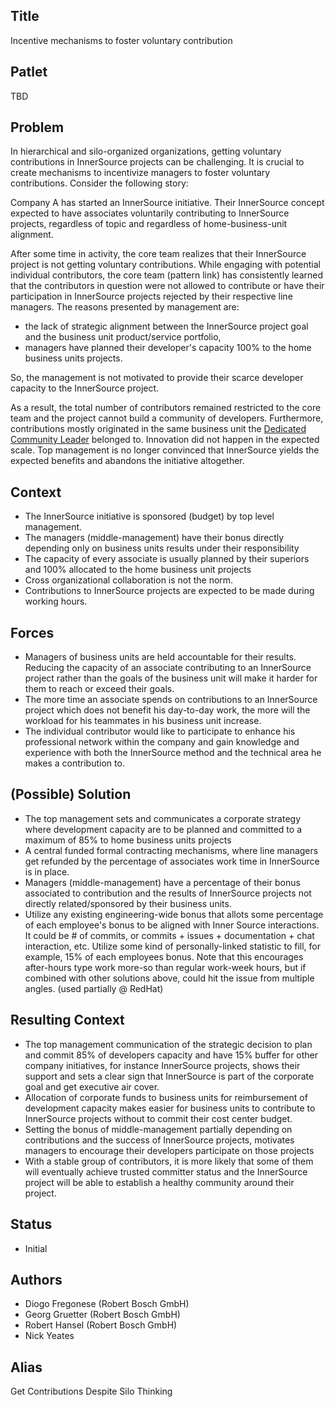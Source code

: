 ## Title

Incentive mechanisms to foster voluntary contribution

## Patlet

TBD

## Problem

In hierarchical and silo-organized organizations, getting voluntary contributions in InnerSource
projects can be challenging. It is crucial to create mechanisms to incentivize managers to foster
voluntary contributions. Consider the following story:

Company A has started an InnerSource initiative. Their InnerSource concept expected to have
associates voluntarily contributing to InnerSource projects, regardless of topic and regardless of
home-business-unit alignment.

After some time in activity, the core team realizes that their InnerSource project is not getting
voluntary contributions. While engaging with potential individual contributors, the
core team (pattern link) has consistently learned that the contributors in question were
not allowed to contribute or have their participation in InnerSource projects rejected by
their respective line managers. The reasons presented by management are:

- the lack of strategic alignment between the InnerSource project goal and the business unit product/service portfolio,
- managers have planned their developer's capacity 100% to the home business units projects.

So, the management is not motivated to provide their scarce developer capacity to the
InnerSource project.

As a result, the total number of contributors remained restricted to the core team and the
project cannot build a community of developers. Furthermore, contributions mostly originated
in the same business unit the [Dedicated Community Leader](../2-structured/dedicated-community-leader.md)
belonged to. Innovation did not happen in the expected scale. Top management is no longer
convinced that InnerSource yields the expected benefits and abandons the initiative altogether.

## Context

- The InnerSource initiative is sponsored (budget) by top level management.
- The managers (middle-management) have their bonus directly depending
only on business units results under their responsibility
- The capacity of every associate is usually planned by their superiors
and 100% allocated to the home business unit projects
- Cross organizational collaboration is not the norm.
- Contributions to InnerSource projects are expected to be made during working
  hours.

## Forces

- Managers of business units are held accountable for their results. Reducing
  the capacity of an associate contributing to an InnerSource project rather
  than the goals of the business unit will make it harder for them to reach or
  exceed their goals.
- The more time an associate spends on contributions to an InnerSource project
  which does not benefit his day-to-day work, the more will the workload for
  his teammates in his business unit increase.
- The individual contributor would like to participate to enhance his
  professional network within the company and gain knowledge and experience
  with both the InnerSource method and the technical area he makes a
  contribution to.

## (Possible) Solution

- The top management sets and communicates a corporate strategy where development
  capacity are to be planned and committed to a maximum of 85% to home business units projects
- A central funded formal contracting mechanisms, where line managers get
  refunded by the percentage of associates work time in InnerSource is in place.
- Managers (middle-management) have a percentage of their bonus associated to
  contribution and the results of InnerSource projects not directly related/sponsored
  by their business units.
- Utilize any existing engineering-wide bonus that allots some percentage of each employee's
  bonus to be aligned with Inner Source interactions. It could be # of commits, or commits +
  issues + documentation + chat interaction, etc. Utilize some kind of personally-linked
  statistic to fill, for example, 15% of each employees bonus. Note that this encourages
  after-hours type work more-so than regular work-week hours, but if combined with other
  solutions above, could hit the issue from multiple angles. (used partially @ RedHat)

## Resulting Context

- The top management communication of the strategic decision to plan and commit
  85% of developers capacity and have 15% buffer for other company initiatives,
  for instance InnerSource projects, shows their support and sets a clear sign
  that InnerSource is part of the corporate goal and get executive air cover.
- Allocation of corporate funds to business units for reimbursement of
  development capacity makes easier for business units to contribute to InnerSource
  projects without to commit their cost center budget.
- Setting the bonus of middle-management partially depending on contributions and the success
  of InnerSource projects, motivates managers to encourage their developers participate on those
  projects
- With a stable group of contributors, it is more likely that some of them will
  eventually achieve trusted committer status and the InnerSource project will be able
  to establish a healthy community around their project.

## Status

* Initial

## Authors

* Diogo Fregonese (Robert Bosch GmbH)
* Georg Gruetter (Robert Bosch GmbH)
* Robert Hansel (Robert Bosch GmbH)
* Nick Yeates

## Alias

Get Contributions Despite Silo Thinking

